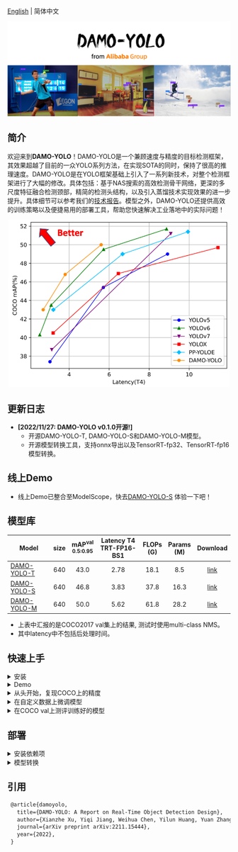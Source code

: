 [English](README.md) | 简体中文

<div align="center"><img src="assets/logo.png" width="1500"></div>

## 简介
欢迎来到**DAMO-YOLO**！DAMO-YOLO是一个兼顾速度与精度的目标检测框架，其效果超越了目前的一众YOLO系列方法，在实现SOTA的同时，保持了很高的推理速度。DAMO-YOLO是在YOLO框架基础上引入了一系列新技术，对整个检测框架进行了大幅的修改。具体包括：基于NAS搜索的高效检测骨干网络，更深的多尺度特征融合检测颈部，精简的检测头结构，以及引入蒸馏技术实现效果的进一步提升。具体细节可以参考我们的[技术报告](https://arxiv.org/abs/2211.15444)。模型之外，DAMO-YOLO还提供高效的训练策略以及便捷易用的部署工具，帮助您快速解决工业落地中的实际问题！

<div align="center"><img src="assets/curve.png" width="500"></div>

## 更新日志
-  **[2022/11/27: DAMO-YOLO v0.1.0开源!]**
    * 开源DAMO-YOLO-T, DAMO-YOLO-S和DAMO-YOLO-M模型。
    * 开源模型转换工具，支持onnx导出以及TensorRT-fp32、TensorRT-fp16模型转换。

## 线上Demo
- 线上Demo已整合至ModelScope，快去[DAMO-YOLO-S](https://modelscope.cn/models/damo/cv_tinynas_object-detection_damoyolo/summary) 体验一下吧！

## 模型库
|Model |size |mAP<sup>val<br>0.5:0.95 | Latency T4<br>TRT-FP16-BS1| FLOPs<br>(G)| Params<br>(M)| Download|
| ------        |:---: | :---:     |:---:|:---: | :---: |:---:|
|[DAMO-YOLO-T](./configs/damoyolo_tinynasL20_T.py) | 640 | 43.0  | 2.78  | 18.1  | 8.5  | [link](https://idstcv.oss-cn-zhangjiakou.aliyuncs.com/DAMO-YOLO/damoyolo_tinynasL20_T.pth)|
|[DAMO-YOLO-S](./configs/damoyolo_tinynasL25_S.py) | 640 | 46.8  | 3.83  | 37.8  | 16.3  | [link](https://idstcv.oss-cn-zhangjiakou.aliyuncs.com/DAMO-YOLO/damoyolo_tinynasL25_S.pth) |
|[DAMO-YOLO-M](./configs/damoyolo_tinynasL35_M.py) | 640 | 50.0  | 5.62  | 61.8  | 28.2  | [link](https://idstcv.oss-cn-zhangjiakou.aliyuncs.com/DAMO-YOLO/damoyolo_tinynasL35_M.pth)|


- 上表中汇报的是COCO2017 val集上的结果, 测试时使用multi-class NMS。
- 其中latency中不包括后处理时间。

## 快速上手

<details>
<summary>安装</summary>

步骤一.  安装DAMO-YOLO.
```shell
git clone https://github.com/tinyvision/DAMO-YOLO.git
cd DAMO-YOLO/
conda create -n DAMO-YOLO python=3.7 -y
conda activate DAMO-YOLO
conda install pytorch==1.7.0 torchvision==0.8.0 torchaudio==0.7.0 cudatoolkit=10.2 -c pytorch
pip install -r requirements.txt
export PYTHONPATH=$PWD:$PYTHONPATH
```
步骤二. 安装[pycocotools](https://github.com/cocodataset/cocoapi).

```shell
pip3 install cython;
pip3 install 'git+https://github.com/cocodataset/cocoapi.git#subdirectory=PythonAPI'
```
</details>

<details>
<summary>Demo</summary>

步骤一. 从模型库中下载训练好的模型，例如damoyolo_tinynasL25_S.

步骤二. 执行命令时用-f选项指定配置(config)文件。例如:
```shell
python tools/torch_inference.py -f configs/damoyolo_tinynasL25_S.py --ckpt /path/to/your/damoyolo_tinynasL25_S.pth --path assets/dog.jpg
```
</details>

<details>
<summary>从头开始，复现COCO上的精度</summary>

步骤一. 准备好COCO数据集,推荐将coco数据软链接到datasets目录下。
```shell
cd <DAMO-YOLO Home>
ln -s /path/to/your/coco ./datasets/coco
```

步骤二. 在COCO数据上进行训练，使用-f选项指定配置(config)文件。
```shell
python -m torch.distributed.launch --nproc_per_node=8 tools/train.py -f configs/damoyolo_tinynasL25_S.py
```
</details>

<details>
<summary>在自定义数据上微调模型</summary>

Step1. 将您的自定义数据转换成COCO格式，并且将数据集路径添加到damo/config/paths_catalog.py，确保您的自定义数据集名称以"coco"结尾。数据的目录组织结构如下: 
```
├── Custom_coco
│   ├── annotations
│   │   ├── instances_train2017.json
│   │   └── instances_val2017.json
│   ├── train2017
│   ├── val2017
│   ├── LICENSE
│   ├── README.txt
```
Step2. 在配置文件中加入预训练模型路径，例如: config.train.finetune_path='./damoyolo_tinynasL25_S.pth'，最后根据您的自定义数据的数据量和数据特点，修改配置文件中的learning_rate/training epochs/datasets和其他必要超参。 

Step3. 开始微调训练:
```shell
python -m torch.distributed.launch --nproc_per_node=8 tools/train.py -f configs/damoyolo_tinynasL25_S_finetune.py
``` 
</details>


<details>
<summary>在COCO val上测评训练好的模型</summary>

```shell
python -m torch.distributed.launch --nproc_per_node=8 tools/eval.py -f configs/damoyolo_tinynasL25_S.py --ckpt /path/to/your/damoyolo_tinynasL25_S.pth
```
</details>

## 部署

<details>
<summary>安装依赖项</summary>

步骤1. 安装 ONNX.
```shell
pip install onnx==1.8.1
pip install onnxruntime==1.8.0
pip install onnx-simplifier==0.3.5
```
步骤2. 安装 CUDA、CuDNN、TensorRT and pyCUDA

2.1 CUDA
```shell
wget https://developer.download.nvidia.com/compute/cuda/10.2/Prod/local_installers/cuda_10.2.89_440.33.01_linux.run
sudo sh cuda_10.2.89_440.33.01_linux.run
export PATH=$PATH:/usr/local/cuda-10.2/bin
export LD_LIBRARY_PATH=$LD_LIBRARY_PATH:/usr/local/cuda-10.2/lib64
source ~/.bashrc
```
2.2 CuDNN
```shell
sudo cp cuda/include/* /usr/local/cuda/include/
sudo cp cuda/lib64/libcudnn* /usr/local/cuda/lib64/
sudo chmod a+r /usr/local/cuda/include/cudnn.h
sudo chmod a+r /usr/local/cuda/lib64/libcudnn*
```
2.3 TensorRT
```shell
cd TensorRT-7.2.1.6/python
pip install tensorrt-7.2.1.6-cp37-none-linux_x86_64.whl
export LD_LIBRARY_PATH=$LD_LIBRARY_PATH:TensorRT-7.2.1.6/lib
```
2.4 pycuda
```shell
pip install pycuda==2022.1
```
</details>


<details>
<summary>模型转换</summary>

步骤一：将torch模型转换成onnx或者TensorRT推理引擎。具体使用方法如下：
```shell
python tools/converter.py -f configs/damoyolo_tinynasL25_S.py -c damoyolo_tinynasL25_S.pth --batch_size 1 --img_size 640 --trt --end2end --trt_eval
```
其中--end2end表示在导出的onnx或者TensorRT引擎中集成NMS模块，--trt_eval表示在TensorRT导出完成后即在coco2017 val上进行精度验证。

已经完成TensorRT导出的模型也可由如下指令在coco2017 val上进行精度验证。--end2end表示待测试的TensorRT引擎包含NMS组件。

```shell
python tools/trt_eval.py -f configs/damoyolo_tinynasL25_S.py -trt deploy/damoyolo_tinynasL25_S_end2end.trt --batch_size 1 --img_size 640 --end2end
```

步骤二：使用已经导出的TensorRT引擎进行目标检测。
```shell
python tools/trt_inference.py -f configs/damoyolo_tinynasL25_s.py -t deploy/damoyolo_tinynasL25_S_end2end_fp16_bs1.trt -p assets/dog.jpg --img_size 640 --end2end
```
</details>

## 引用

```latex
 @article{damoyolo,
   title={DAMO-YOLO: A Report on Real-Time Object Detection Design},
   author={Xianzhe Xu, Yiqi Jiang, Weihua Chen, Yilun Huang, Yuan Zhang and Xiuyu Sun},
   journal={arXiv preprint arXiv:2211.15444},
   year={2022},
 }
```
